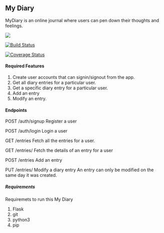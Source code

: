 ## My Diary 
MyDiary is an online journal where users can pen down their thoughts and feelings.

<a href="https://codeclimate.com/github/AmosWels/My-Diary/maintainability"><img src="https://api.codeclimate.com/v1/badges/911827d24f11c39cdf13/maintainability" /></a>

[![Build Status](https://travis-ci.org/AmosWels/My-Diary.svg?branch=database)](https://travis-ci.org/AmosWels/My-Diary)

[![Coverage Status](https://coveralls.io/repos/github/AmosWels/My-Diary/badge.svg?branch=database)](https://coveralls.io/github/AmosWels/My-Diary?branch=database)

#### Required Features
1. Create user accounts that can signin/signout from the app. 
2. Get all diary entries for a particular user.
3. Get a specific diary entry for a particular user.
4. Add an entry
5. Modify an entry.

#### Endpoints

POST /auth/signup
Register a user

POST /auth/login
Login a user

GET /entries 
Fetch all the entries for a user.

GET /entries/<entryId>
Fetch the details of an entry for a user

POST /entries
Add an entry

PUT /entries/<entryId>
Modify a diary entry
An entry can only be modified on the same day it was created.


##### Requirements
Requiremets to run this My Diary

1. Flask <framework>
2. git
3. python3
4. pip